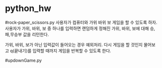 # python_hw

#rock-paper_scissors.py
사용자가 컴퓨터와 가위 바위 보 게임을 할 수 있도록 하자.
사용자가 가위, 바위, 보 중 하나를 입력하면 랜덤하게 정해진 가위, 바위, 보에 대해 승,패,무승부 값을 리턴한다.

가위, 바위, 보가 아닌 입력값이 들어오는 경우 예외처리.
다시 게임을 할 것인지 물어보고 q(끝내기)를 입력할 때까지 게임을 반복할 수 있도록 한다.

#updownGame.py
